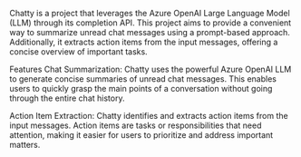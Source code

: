 Chatty is a project that leverages the Azure OpenAI Large Language Model (LLM) through its completion API. This project aims to provide a convenient way to summarize unread chat messages using a prompt-based approach. Additionally, it extracts action items from the input messages, offering a concise overview of important tasks.


Features
Chat Summarization: Chatty uses the powerful Azure OpenAI LLM to generate concise summaries of unread chat messages. This enables users to quickly grasp the main points of a conversation without going through the entire chat history.

Action Item Extraction: Chatty identifies and extracts action items from the input messages. Action items are tasks or responsibilities that need attention, making it easier for users to prioritize and address important matters.
